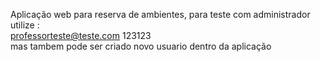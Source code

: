 Aplicação web para reserva de ambientes, para teste com administrador utilize : <br> 
professorteste@teste.com 123123 <br>
mas tambem pode ser criado novo usuario dentro da aplicação
